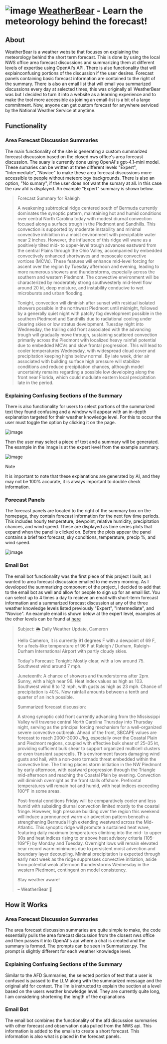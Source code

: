 # ![image](https://github.com/user-attachments/assets/c27ca754-b79f-419f-8826-f06aca816853) [WeatherBear](https://weatherbear.org) - Learn the meteorology behind the forecast!

## About

WeatherBear is a weather website that focuses on explaining the meteorology behind the short term forecast. This is done by using the local NWS office area forecast discussions and summarizing them at different levels of expertise using OpenAI's API. There is also functionality that will explainconfusing portions of the discussion if the user desires. Forecast panels containing basic forecast information are contained to the right of the summary. There is also an email list that will email you summarized discussions every day at 
selected times, this was originally all WeatherBear was but I decided to turn it into a website as a learning experience and to make the tool more accessible as joining an email-list is a bit of a large commitment. Now, anyone can get custom forecast for anywhere serviced by the National Weather Service at anytime. 

## Functionality
### Area Forecast Discussion Summaries
The main functionality of the site is generating a custom summarized forecast discussion based on the closed nws office's area forecast discussion. The suary is currently done using OpenAI's gpt-4.1-mini model. These sumaries can be written at three different levels
"Expert", "Intermediate", "Novice" to make these area forecast discussions more accessible to people without meteorology backgrounds. There is also an option, "No sumary", if the user does not want the sumary at all. In this case the raw afd is displayed. An example
"Expert" summary is shown below.

> Forecast Summary for Raleigh
> 
> A weakening subtropical ridge centered south of Bermuda currently dominates the synoptic pattern, maintaining hot and humid conditions over central North Carolina today with modest diurnal convection focused along a surface trough in the Piedmont and Sandhills.
> This convection is supported by moderate instability and minimal convective inhibition in a moist environment with precipitable water near 2 inches. However, the influence of this ridge will wane as a positively tilted mid- to upper-level trough advances eastward from
> the central Plains through the Ohio Valley, accompanied by embedded convectively enhanced shortwaves and mesoscale convective vortices (MCVs). These features will enhance mid-level forcing for ascent over the region by Tuesday afternoon and evening, leading to more
> numerous showers and thunderstorms, especially across the southern and western Piedmont. The convective environment will be characterized by moderately strong southwesterly mid-level flow around 20 kt, deep moisture, and instability conducive to wet microbursts and
> urban flooding.
>
> Tonight, convection will diminish after sunset with residual isolated showers possible in the northwest Piedmont until midnight, followed by a generally quiet night with patchy fog development possible in the southern Piedmont and Sandhills due to radiational cooling
> under clearing skies or low stratus development. Tuesday night into Wednesday, the trailing cold front associated with the advancing trough will gradually move through, sustaining scattered convection primarily across the Piedmont with localized heavy rainfall potential
> due to embedded MCVs and slow frontal progression. This will lead to cooler temperatures Wednesday, with widespread cloud cover and precipitation keeping highs below normal. By late week, drier air associated with building surface high pressure will stabilize conditions
> and reduce precipitation chances, although model uncertainty remains regarding a possible low developing along the front near Florida, which could modulate eastern local precipitation late in the period.

### Explaining Confusing Sections of the Summary
There is also functionality for users to select portions of the summarized text they found confusing and a window will appear with an in-depth explanation targeted for their weather knowledge level. 
For this to occur the user must toggle the option by clicking it on the page.

![image](https://github.com/user-attachments/assets/41bb81e1-a852-41f2-bdee-3c8181fc1a82)

Then the user may select a piece of text and a summary will be generated. The example in the image is at the expert level from the example summary.

![image](https://github.com/user-attachments/assets/dd3b4c12-61cb-4622-910b-7dce637662ec)
> [!NOTE]
> It is important to note that these explanations are generated by AI, and they may not be 100% accurate, it is always important to double check information.
### Forecast Panels
The forecast panels are located to the right of the summary box on the homepage, they contain forecast information for the next few time periods. This includes hourly temperature, dewpoint, relative humidity, precipitation chances, and wind speed. These are displayed as 
time series plots that expand when the panel is clicked on. Before the plots appear the panel contains a brief text forecast, sky conditions, temperature, precip %, and wind speed. 

![image](https://github.com/user-attachments/assets/0ff8433e-de3c-4f5a-9aa4-363b7feda6b7)

### Email Bot
The email bot functionality was the first piece of this project I built, as I wanted to area forecast discussion emailed to me every morning. As I developed the summarizing component of the project, I decided to add that to the email bot as well and allow for people to
sign up for an email list. You can select up to 4 times a day to recieve an email with short-term forecast information and a summarized forecast discussion at any of the three weather knowledge levels listed previously "Expert", "Intermediate", and "Novice". An example 
email is shown below at the expert level, examples at the other levels can be found at [here](https://weatherbear.org/emailbot)

> Subject: 🌦️ Daily Weather Update, Cameron
> 
> Hello Cameron, it is currently 91 degrees F with a dewpoint of 69 F, for a feels-like temperature of 96 F at Raleigh / Durham, Raleigh-Durham International Airport with partly cloudy skies.
> 
> Today's Forecast:
> Tonight: Mostly clear, with a low around 75. Southwest wind around 7 mph.
> 
> Juneteenth: A chance of showers and thunderstorms after 2pm. Sunny, with a high near 96. Heat index values as high as 103. Southwest wind 8 to 12 mph, with gusts as high as 23 mph. Chance of precipitation is 40%. New rainfall amounts between a tenth and quarter of an
> inch possible.
> 
> Summarized forecast discussion:
>
> A strong synoptic cold front currently advancing from the Mississippi Valley will traverse central North Carolina Thursday into Thursday night, serving as the principal forcing mechanism for a well-organized severe convective outbreak. Ahead of the front, SBCAPE values
> are forecast to reach 2000–3000 J/kg, especially over the Coastal Plain and Piedmont regions, coupled with effective bulk shear of 25–35 kt, providing sufficient bulk shear to support organized multicell clusters or even transient supercells. This environment favors
> damaging wind gusts and hail, with a non-zero tornado threat embedded within the convective line. The timing places storm initiation in the NW Piedmont by early afternoon, with eastward progression through the Triangle mid-afternoon and reaching the Coastal Plain by
> evening. Convection will diminish overnight as the front stalls offshore. Prefrontal temperatures will remain hot and humid, with heat indices exceeding 100°F in some areas.
> 
> Post-frontal conditions Friday will be comparatively cooler and less humid with subsiding diurnal convection limited mostly to the coastal fringe. However, high pressure building over the region this weekend will induce a pronounced warm-air advection pattern beneath a
> strengthening Bermuda High extending westward across the Mid-Atlantic. This synoptic ridge will promote a sustained heat wave, featuring daily maximum temperatures climbing into the mid- to upper 90s and heat indices rising to or above heat advisory criteria (105–109°F) 
> by Monday and Tuesday. Overnight lows will remain elevated near record warm minimums due to persistent moist advection and boundary layer decoupling. Minimal precipitation is expected through early next week as the ridge suppresses convective initiation, aside from
> potential weak afternoon thunderstorms Wednesday in the western Piedmont, contingent on model consistency.
> 
> Stay weather aware!
> 
> &ndash; WeatherBear 🐻

## How it Works
### Area Forecast Discussion Summaries
The area forecast discussion summaries are quite simple to make, the code essentially pulls the area forecast discussion from the closest nws office and then passes it into OpenAI's api where a chat is created and the summary is formed. The prompts can be seen in Summarizer.py. The prompt is slightly different for each weather knowledge level. 
### Explaining Confusing Sections of the Summary
Similar to the AFD Summaries, the selected portion of text that a user is confused is passed to the LLM along with the summarized message and the original afd for context. The llm is instructed to explain the section at a level based on the users weather knowledge level.
They are currently quite long, I am considering shortening the length of the explanations
### Email Bot
The email bot combines the functionality of the afd discussion summaries with other forecast and observation data pulled from the NWS api. This information is added to the emails to create a short forecast. This information is also what is placed in the forecast panels.
